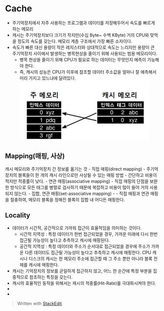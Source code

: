 ﻿
# Cache
- 주기억장치에서 자주 사용하는 프로그램과 데이터를 저장해두어서 속도를 빠르게 하는 메모리
- 캐시는 주기억장치보다 크기가 작지만(수십 Byte~ 수백 KByte) 거의 CPU와 맞먹을 정도의 속도를 갖는다. 메모리 계층 구조에서 가장 빠른 소자이다.
- 속도가 빠른 대신 용량이 작은 레지스터와 상대적으로 속도는 느리지만 용량이 큰 주기억장치 사이에서 발생하는 병목현상을 줄이기 위해 사용되는 범용 메모리이다.
	- 병목 현상을 줄이기 위해 CPU가 필요로 하는 데이터는 무엇인지 예측이 가능해야 한다.
	- 즉, 캐시의 성능은 CPU가 이후에 참조할 데이터 주소값을 얼마나 잘 예측해서 미리 가지고 있느냐에 달려있다.
![cache](/sejigner/img/systems_1.4/cache/1.jpg)
## Mapping(매핑, 사상)
캐시 메모리와 주기억장치 간 정보를 옮기는 것
	- 직접 매핑(direct mapping)
		- 주기억장치의 블록들이 한 개의 캐시 라인으로만 사상될 수 있는 매핑 방법
		- 간단하고 비용이 적지만 적중률이 낮다.
	- 연관 매핑(associative mapping)
		- 직접 매핑의 단점을 보완한 방식으로 모든 태그를 병렬로 검사하기 때문에 복잡하고 비용이 많이 들어 거의 사용되지 않는다.
	- 집합, 연관 매핑(set-associative mapping)
		- 
		- 직접 매핑과 연관 매핑을 절충하여, 메모리 블록을 정해진 블록의 집합 내 어디든 매핑한다.
## Locality
- 데이터가 시간적, 공간적으로 가까워 접근이 효율적임을 의미하는 것이다.
	- 시간적 지역성 : 특정 데이터가 한번 접근되었을 경우, 가까운 미래에 다시 한번 접근될 가능성이 높다고 추측하고 캐시에 매핑된다.
	- 공간적 지역성 : 특정 데이터와 주소가 순서대로 접근되었을 경우에 주소가 가까운 다른 데이터도 접근될 가능성이 높다고 추측하고 캐시에 매핑한다. CPU 캐시나 디스크의 캐시는 한 메모리 주소에 접근할 때 그 주소 뿐만 아니라 블록 전체를 캐시에 매핑한다. 
- 캐시는 기억장치의 정보를 균일하게 접근하지 않고, 어느 한 순간에 특정 부분을 집중적으로 참조하는 특징을 갖는다.
- 캐시의 효율적인 동작을 위해서는 캐시의 적중률(Hit-Rate)를 극대화시켜야 한다.
- 
- 

> Written with [StackEdit](https://stackedit.io/).
